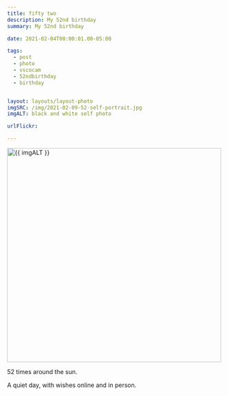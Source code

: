 ```yaml
---
title: fifty two
description: My 52nd birthday
summary: My 52nd birthday

date: 2021-02-04T00:00:01.00-05:00

tags:
  - post
  - photo
  - vscocam
  - 52ndbirthday
  - birthday


layout: layouts/layout-photo
imgSRC: /img/2021-02-09-52-self-portrait.jpg
imgALT: black and white self photo

urlFlickr:

---
```

<p><img class="u-photo img-polaroid" src="{{ imgSRC }}" alt="{{ imgALT }}" width="500" height="500"></p>

52 times around the sun.

A quiet day, with wishes online and in person.


